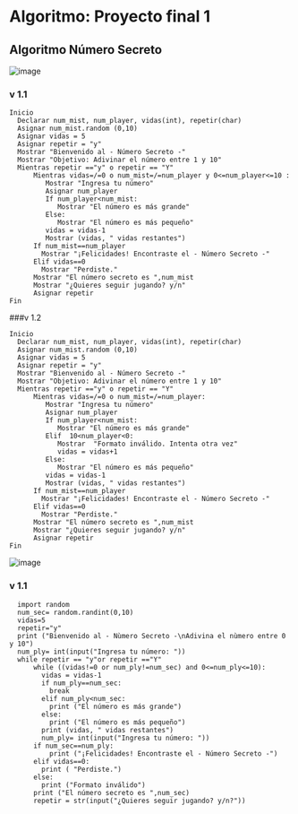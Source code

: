 # Algoritmo: Proyecto final 1
## Algoritmo Número Secreto

![image](https://user-images.githubusercontent.com/111446231/186941842-42825c6c-7ec7-4c91-872d-f816306860ec.png)

### v  1.1

    Inicio
      Declarar num_mist, num_player, vidas(int), repetir(char)
      Asignar num_mist.random (0,10)
      Asignar vidas = 5
      Asignar repetir = "y"
      Mostrar "Bienvenido al - Número Secreto -"
      Mostrar "Objetivo: Adivinar el número entre 1 y 10"
      Mientras repetir =="y" o repetir == "Y"
          Mientras vidas=/=0 o num_mist=/=num_player y 0<=num_player<=10 :
             Mostrar "Ingresa tu número"
             Asignar num_player
             If num_player<num_mist:
                Mostrar "El número es más grande"
             Else:
                Mostrar "El número es más pequeño"
             vidas = vidas-1
             Mostrar (vidas, " vidas restantes")
          If num_mist==num_player
            Mostrar "¡Felicidades! Encontraste el - Número Secreto -"
          Elif vidas==0
            Mostrar "Perdiste."
          Mostrar "El número secreto es ",num_mist
          Mostrar "¿Quieres seguir jugando? y/n"
          Asignar repetir
    Fin    
    
    
 ###v 1.2
    
    
    Inicio
      Declarar num_mist, num_player, vidas(int), repetir(char)
      Asignar num_mist.random (0,10)
      Asignar vidas = 5
      Asignar repetir = "y"
      Mostrar "Bienvenido al - Número Secreto -"
      Mostrar "Objetivo: Adivinar el número entre 1 y 10"
      Mientras repetir =="y" o repetir == "Y"
          Mientras vidas=/=0 o num_mist=/=num_player:
             Mostrar "Ingresa tu número"
             Asignar num_player
             If num_player<num_mist:
                Mostrar "El número es más grande"
             Elif  10<num_player<0:
                Mostrar  "Formato inválido. Intenta otra vez"
                vidas = vidas+1
             Else:
                Mostrar "El número es más pequeño"
             vidas = vidas-1
             Mostrar (vidas, " vidas restantes")
          If num_mist==num_player
            Mostrar "¡Felicidades! Encontraste el - Número Secreto -"
          Elif vidas==0
            Mostrar "Perdiste."
          Mostrar "El número secreto es ",num_mist
          Mostrar "¿Quieres seguir jugando? y/n"
          Asignar repetir
    Fin    
![image](https://user-images.githubusercontent.com/111446231/186937771-0e81fa93-ecef-40f1-8179-dc34c41c260b.png)


### v  1.1

      import random
      num_sec= random.randint(0,10)
      vidas=5
      repetir="y"
      print ("Bienvenido al - Nùmero Secreto -\nAdivina el nùmero entre 0 y 10")
      num_ply= int(input("Ingresa tu número: "))
      while repetir == "y"or repetir =="Y"
          while ((vidas!=0 or num_ply!=num_sec) and 0<=num_ply<=10):
            vidas = vidas-1
            if num_ply==num_sec:
              break
            elif num_ply<num_sec:
              print ("El número es más grande")
            else:
              print ("El número es más pequeño")
            print (vidas, " vidas restantes")
            num_ply= int(input("Ingresa tu número: "))  
          if num_sec==num_ply:
              print ("¡Felicidades! Encontraste el - Número Secreto -")
          elif vidas==0:
            print ( "Perdiste.")
          else:
            print ("Formato inválido")
          print ("El número secreto es ",num_sec)
          repetir = str(input("¿Quieres seguir jugando? y/n?"))
